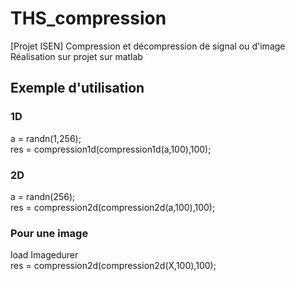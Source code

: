 # THS_compression
[Projet ISEN] Compression et décompression de signal ou d'image
Réalisation sur projet sur matlab

## Exemple d'utilisation

### 1D
a = randn(1,256);<br/>
res = compression1d(compression1d(a,100),100);<br/>

### 2D
a = randn(256);<br/>
res = compression2d(compression2d(a,100),100);<br/>

### Pour une image
load Imagedurer<br/>
res = compression2d(compression2d(X,100),100);<br/>
